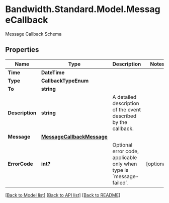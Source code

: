 # Bandwidth.Standard.Model.MessageCallback
Message Callback Schema

## Properties

Name | Type | Description | Notes
------------ | ------------- | ------------- | -------------
**Time** | **DateTime** |  | 
**Type** | **CallbackTypeEnum** |  | 
**To** | **string** |  | 
**Description** | **string** | A detailed description of the event described by the callback. | 
**Message** | [**MessageCallbackMessage**](MessageCallbackMessage.md) |  | 
**ErrorCode** | **int?** | Optional error code, applicable only when type is &#x60;message-failed&#x60;. | [optional] 

[[Back to Model list]](../README.md#documentation-for-models) [[Back to API list]](../README.md#documentation-for-api-endpoints) [[Back to README]](../README.md)

